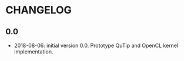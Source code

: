 # CHANGELOG

## 0.0
- 2018-08-06: initial version 0.0. Prototype QuTip and OpenCL kernel implementation.